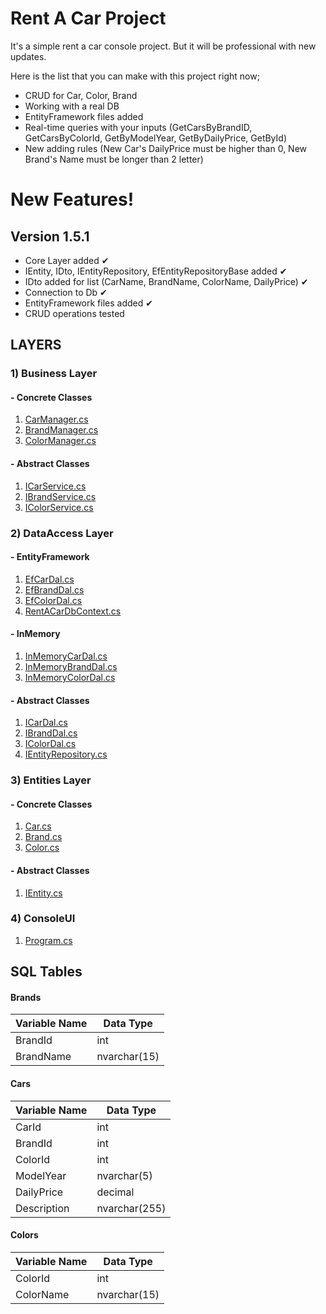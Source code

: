 # Rent A Car Project

It's a simple rent a car console project. But it will be professional with new updates.

Here is the list that you can make with this project right now;

  - CRUD for Car, Color, Brand
  - Working with a real DB
  - EntityFramework files added
  - Real-time queries with your inputs (GetCarsByBrandID, GetCarsByColorId, GetByModelYear, GetByDailyPrice, GetById)
  - New adding rules (New Car's DailyPrice must be higher than 0, New Brand's Name must be longer than 2 letter)
 
# New Features!

## Version 1.5.1
- Core Layer added ✔
- IEntity, IDto, IEntityRepository, EfEntityRepositoryBase added ✔
- IDto added for list (CarName, BrandName, ColorName, DailyPrice) ✔
- Connection to Db ✔
- EntityFramework files added ✔
- CRUD operations tested


## LAYERS

### 1) Business Layer
#### - Concrete Classes
1. [CarManager.cs](https://github.com/erkanakkoc/ReCapProject/blob/master/Business/Concrete/CarManager.cs)
2. [BrandManager.cs](https://github.com/erkanakkoc/ReCapProject/blob/master/Business/Concrete/BrandManager.cs)
3. [ColorManager.cs](https://github.com/erkanakkoc/ReCapProject/blob/master/Business/Concrete/ColorManager.cs)
  
#### - Abstract Classes
1. [ICarService.cs](https://github.com/erkanakkoc/ReCapProject/blob/master/Business/Abstract/ICarService.cs)
2. [IBrandService.cs](https://github.com/erkanakkoc/ReCapProject/blob/master/Business/Abstract/IBrandService.cs)
3. [IColorService.cs](https://github.com/erkanakkoc/ReCapProject/blob/master/Business/Abstract/IColorService.cs)

### 2) DataAccess Layer
#### - EntityFramework
1. [EfCarDal.cs](https://github.com/erkanakkoc/ReCapProject/blob/master/DataAccess/Concrete/EntityFramework/EfCarDal.cs)
2. [EfBrandDal.cs](https://github.com/erkanakkoc/ReCapProject/blob/master/DataAccess/Concrete/EntityFramework/EfBrandDal.cs)
3. [EfColorDal.cs](https://github.com/erkanakkoc/ReCapProject/blob/master/DataAccess/Concrete/EntityFramework/EfColorDal.cs)
4. [RentACarDbContext.cs](https://github.com/erkanakkoc/ReCapProject/blob/master/DataAccess/Concrete/EntityFramework/RentACarDbContext.cs)

#### - InMemory
1. [InMemoryCarDal.cs](https://github.com/erkanakkoc/ReCapProject/blob/master/DataAccess/Concrete/InMemory/InMemoryCarDal.cs)
2. [InMemoryBrandDal.cs](https://github.com/erkanakkoc/ReCapProject/blob/master/DataAccess/Concrete/InMemory/InMemoryBrandDal.cs)
3. [InMemoryColorDal.cs](https://github.com/erkanakkoc/ReCapProject/blob/master/DataAccess/Concrete/InMemory/InMemoryColorDal.cs)

#### - Abstract Classes
1. [ICarDal.cs](https://github.com/erkanakkoc/ReCapProject/blob/master/DataAccess/Abstract/ICarDal.cs)
2. [IBrandDal.cs](https://github.com/erkanakkoc/ReCapProject/blob/master/DataAccess/Abstract/IBrandDal.cs)
3. [IColorDal.cs](https://github.com/erkanakkoc/ReCapProject/blob/master/DataAccess/Abstract/IColorDal.cs)
4. [IEntityRepository.cs](https://github.com/erkanakkoc/ReCapProject/blob/master/DataAccess/Abstract/IEntityRepository.cs)

### 3) Entities Layer
#### - Concrete Classes
1. [Car.cs](https://github.com/erkanakkoc/ReCapProject/blob/master/Entities/Concrete/Car.cs)
2. [Brand.cs](https://github.com/erkanakkoc/ReCapProject/blob/master/Entities/Concrete/Brand.cs)
3. [Color.cs](https://github.com/erkanakkoc/ReCapProject/blob/master/Entities/Concrete/Color.cs)

#### - Abstract Classes
1. [IEntity.cs](https://github.com/erkanakkoc/ReCapProject/blob/master/Entities/Abstract/IEntity.cs)



### 4) ConsoleUI
1. [Program.cs](https://github.com/erkanakkoc/ReCapProject/blob/master/ConsoleUI/Program.cs)


## SQL Tables

#### Brands
Variable Name | Data Type
------------ | -------------
BrandId | int
BrandName | nvarchar(15)

#### Cars
Variable Name | Data Type
------------ | -------------
CarId | int
BrandId | int
ColorId | int
ModelYear | nvarchar(5)
DailyPrice | decimal
Description | nvarchar(255)

#### Colors
Variable Name | Data Type
------------ | -------------
ColorId | int
ColorName | nvarchar(15)

